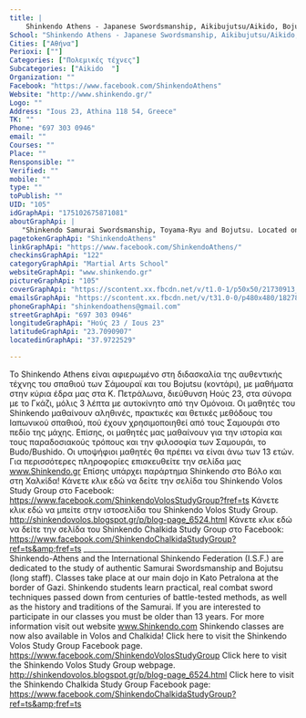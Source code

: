```yaml
---
title: |
    Shinkendo Athens - Japanese Swordsmanship, Aikibujutsu/Aikido, Bojutsu
School: "Shinkendo Athens - Japanese Swordsmanship, Aikibujutsu/Aikido, Bojutsu"
Cities: ["Αθήνα"]
Perioxi: [""]
Categories: ["Πολεμικές τέχνες"]
Subcategories: ["Aikido  "]
Organization: ""
Facebook: "https://www.facebook.com/ShinkendoAthens"
Website: "http://www.shinkendo.gr/"
Logo: ""
Address: "Ious 23, Athina 118 54, Greece"
TK: ""
Phone: "697 303 0946"
email: ""
Courses: ""
Place: ""
Rensponsible: ""
Verified: ""
mobile: ""
type: ""
toPublish: ""
UID: "105"
idGraphApi: "175102675871081"
aboutGraphApi: | 
   "Shinkendo Samurai Swordsmanship, Toyama-Ryu and Bojutsu. Located on the border of Gazi and Kato Petralona."
pagetokenGraphApi: "ShinkendoAthens"
linkGraphApi: "https://www.facebook.com/ShinkendoAthens/"
checkinsGraphApi: "122"
categoryGraphApi: "Martial Arts School"
websiteGraphApi: "www.shinkendo.gr"
pictureGraphApi: "105"
coverGraphApi: "https://scontent.xx.fbcdn.net/v/t1.0-1/p50x50/21730913_1547419405306061_5857980451756951923_n.jpg?oh=a316b41b1cf2261dcf74f8f6cf02a1c1&amp;oe=5B035133"
emailsGraphApi: "https://scontent.xx.fbcdn.net/v/t31.0-0/p480x480/18278200_1413005372080799_4535481260337151527_o.jpg?oh=16d59b213aa2a4a69f6f1a3ce5a9e37b&amp;oe=5B417ADF"
phoneGraphApi: "shinkendoathens@gmail.com"
streetGraphApi: "697 303 0946"
longitudeGraphApi: "Ηούς 23 / Ious 23"
latitudeGraphApi: "23.7090907"
locatedinGraphApi: "37.9722529"

---
```


Το Shinkendo Athens είναι αφιερωμένο στη διδασκαλία της αυθεντικής τέχνης του σπαθιού των Σάμουραϊ και του Bojutsu (κοντάρι), με μαθήματα στην κύρια έδρα μας στα Κ. Πετράλωνα, διεύθυνση Ηούς 23, στα σύνορα με το Γκάζι, μόλις 3 λέπτα με αυτοκίνητο από την Ομόνοια. Οι μαθητές του Shinkendo μαθαίνουν αληθινές, πρακτικές και θετικές μεθόδους του Ιαπωνικού σπαθιού, πού έχουν χρησιμοποιηθεί από τους Σαμουράι στο πεδίο της μάχης. Επίσης, οι μαθητές μας μαθαίνουν για την ιστορία και τους παραδοσιακούς τρόπους και την φιλοσοφία των Σαμουράι, το Budo/Bushido. Οι υποψήφιοι μαθητές θα πρέπει να είναι άνω των 13 ετών. Για περισσότερες πληροφορίες επισκευθείτε την σελίδα μας www.Shinkendo.gr Επίσης υπάρχει παράρτημα Shinkendo στο Βόλο και στη Χαλκίδα! Κάνετε κλικ εδώ να δείτε την σελίδα του Shinkendo Volos Study Group στο Facebook: https://www.facebook.com/ShinkendoVolosStudyGroup?fref=ts Κάνετε κλικ εδώ να μπείτε στην ιστοσελίδα του Shinkendo Volos Study Group. http://shinkendovolos.blogspot.gr/p/blog-page_6524.html Κάνετε κλικ εδώ να δείτε την σελίδα του Shinkendo Chalkida Study Group στο Facebook: https://www.facebook.com/ShinkendoChalkidaStudyGroup?ref=ts&amp;fref=ts _______________________________________________________ Shinkendo-Athens and the International Shinkendo Federation (I.S.F.) are dedicated to the study of authentic Samurai Swordsmanship and Bojutsu (long staff). Classes take place at our main dojo in Kato Petralona at the border of Gazi. Shinkendo students learn practical, real combat sword techniques passed down from centuries of battle-tested methods, as well as the history and traditions of the Samurai. If you are interested to participate in our classes you must be older than 13 years. For more information visit out website www.Shinkendo.com Shinkendo classes are now also available in Volos and Chalkida! Click here to visit the Shinkendo Volos Study Group Facebook page. https://www.facebook.com/ShinkendoVolosStudyGroup Click here to visit the Shinkendo Volos Study Group webpage. http://shinkendovolos.blogspot.gr/p/blog-page_6524.html Click here to visit the Shinkendo Chalkida Study Group Facebook page: https://www.facebook.com/ShinkendoChalkidaStudyGroup?ref=ts&amp;fref=ts

